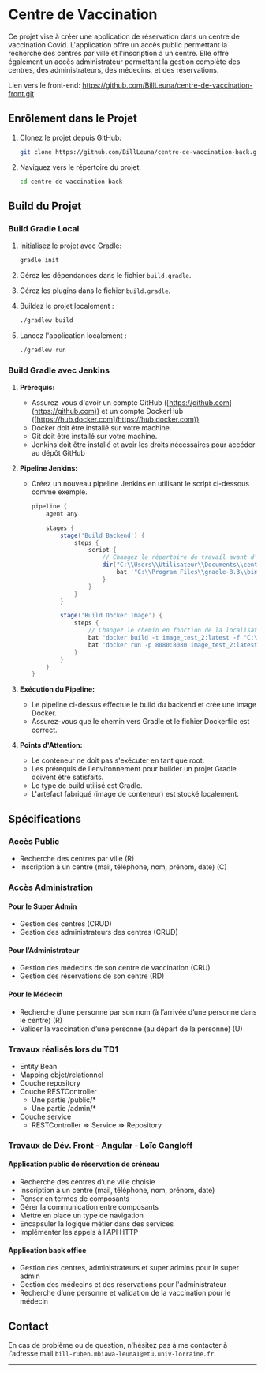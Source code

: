 # Centre de Vaccination

Ce projet vise à créer une application de réservation dans un centre de vaccination Covid. L'application offre un accès public permettant la recherche des centres par ville et l'inscription à un centre. Elle offre également un accès administrateur permettant la gestion complète des centres, des administrateurs, des médecins, et des réservations.

Lien vers le front-end: https://github.com/BillLeuna/centre-de-vaccination-front.git

## Enrôlement dans le Projet

1. Clonez le projet depuis GitHub:
   ```bash
   git clone https://github.com/BillLeuna/centre-de-vaccination-back.git
   ```

2. Naviguez vers le répertoire du projet:
   ```bash
   cd centre-de-vaccination-back
   ```

## Build du Projet

### Build Gradle Local

1. Initialisez le projet avec Gradle:
   ```bash
   gradle init
   ```

2. Gérez les dépendances dans le fichier `build.gradle`.

3. Gérez les plugins dans le fichier `build.gradle`.

4. Buildez le projet localement :
   ```bash
   ./gradlew build
   ```

5. Lancez l'application localement :
   ```bash
   ./gradlew run
   ```

### Build Gradle avec Jenkins


1. **Prérequis:**
   - Assurez-vous d'avoir un compte GitHub ([https://github.com](https://github.com)) et un compte DockerHub ([https://hub.docker.com](https://hub.docker.com)).
   - Docker doit être installé sur votre machine.
   - Git doit être installé sur votre machine.
   - Jenkins doit être installé et avoir les droits nécessaires pour accéder au dépôt GitHub


2. **Pipeline Jenkins:**
   - Créez un nouveau pipeline Jenkins en utilisant le script ci-dessous comme exemple.
     ```groovy
     pipeline {
         agent any

         stages {
             stage('Build Backend') {
                 steps {
                     script {
                         // Changez le répertoire de travail avant d'exécuter Gradle
                         dir("C:\\Users\\Utilisateur\\Documents\\centre-de-vaccination-back") {
                             bat '"C:\\Program Files\\gradle-8.3\\bin\\gradle.bat" clean build -Dserver.port=8082'
                         }
                     }
                 }
             }

             stage('Build Docker Image') {
                 steps {
                     // Changez le chemin en fonction de la localisation des différents fichiers et documents dans votre ordinateur 
                     bat 'docker build -t image_test_2:latest -f "C:\\Users\\Utilisateur\\Documents\\centre-de-vaccination-back\\Dockerfile" C:\\Users\\Utilisateur\\Documents\\centre-de-vaccination-back'
                     bat 'docker run -p 8080:8080 image_test_2:latest'
                 }
             }
         }
     }
     ```


3. **Exécution du Pipeline:**
   - Le pipeline ci-dessus effectue le build du backend et crée une image Docker.
   - Assurez-vous que le chemin vers Gradle et le fichier Dockerfile est correct.

4. **Points d'Attention:**
   - Le conteneur ne doit pas s'exécuter en tant que root.
   - Les prérequis de l'environnement pour builder un projet Gradle doivent être satisfaits.
   - Le type de build utilisé est Gradle.
   - L'artefact fabriqué (image de conteneur) est stocké localement.
   
## Spécifications

### Accès Public

- Recherche des centres par ville (R)
- Inscription à un centre (mail, téléphone, nom, prénom, date) (C)

### Accès Administration

#### Pour le Super Admin

- Gestion des centres (CRUD)
- Gestion des administrateurs des centres (CRUD)

#### Pour l’Administrateur

- Gestion des médecins de son centre de vaccination (CRU)
- Gestion des réservations de son centre (RD)

#### Pour le Médecin

- Recherche d’une personne par son nom (à l’arrivée d’une personne dans le centre) (R)
- Valider la vaccination d’une personne (au départ de la personne) (U)

### Travaux réalisés lors du TD1

- Entity Bean
- Mapping objet/relationnel
- Couche repository
- Couche RESTController
  - Une partie /public/*
  - Une partie /admin/*
- Couche service
  - RESTController => Service => Repository

### Travaux de Dév. Front - Angular - Loïc Gangloff

#### Application public de réservation de créneau

- Recherche des centres d’une ville choisie
- Inscription à un centre (mail, téléphone, nom, prénom, date)
- Penser en termes de composants
- Gérer la communication entre composants
- Mettre en place un type de navigation
- Encapsuler la logique métier dans des services
- Implémenter les appels à l'API HTTP

#### Application back office

- Gestion des centres, administrateurs et super admins pour le super admin
- Gestion des médecins et des réservations pour l'administrateur
- Recherche d’une personne et validation de la vaccination pour le médecin

## Contact

En cas de problème ou de question, n'hésitez pas à me contacter à l'adresse mail `bill-ruben.mbiawa-leuna1@etu.univ-lorraine.fr`.

---
